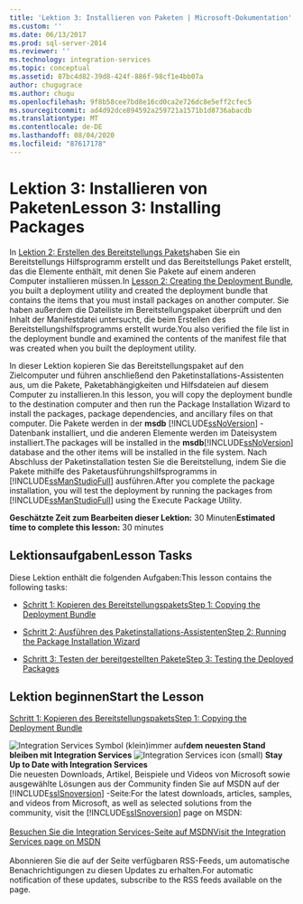 ```yaml
---
title: 'Lektion 3: Installieren von Paketen | Microsoft-Dokumentation'
ms.custom: ''
ms.date: 06/13/2017
ms.prod: sql-server-2014
ms.reviewer: ''
ms.technology: integration-services
ms.topic: conceptual
ms.assetid: 87bc4d82-39d8-424f-886f-98cf1e4bb07a
author: chugugrace
ms.author: chugu
ms.openlocfilehash: 9f8b58cee7bd8e16cd0ca2e726dc8e5eff2cfec5
ms.sourcegitcommit: ad4d92dce894592a259721a1571b1d8736abacdb
ms.translationtype: MT
ms.contentlocale: de-DE
ms.lasthandoff: 08/04/2020
ms.locfileid: "87617178"
---
```

# <a name="lesson-3-installing-packages"></a><span data-ttu-id="dbba1-102">Lektion 3: Installieren von Paketen</span><span class="sxs-lookup"><span data-stu-id="dbba1-102">Lesson 3: Installing Packages</span></span>
  <span data-ttu-id="dbba1-103">In [Lektion 2: Erstellen des Bereitstellungs Pakets](../integration-services/lesson-2-create-the-deployment-bundle-in-ssis.md)haben Sie ein Bereitstellungs Hilfsprogramm erstellt und das Bereitstellungs Paket erstellt, das die Elemente enthält, mit denen Sie Pakete auf einem anderen Computer installieren müssen.</span><span class="sxs-lookup"><span data-stu-id="dbba1-103">In [Lesson 2: Creating the Deployment Bundle](../integration-services/lesson-2-create-the-deployment-bundle-in-ssis.md), you built a deployment utility and created the deployment bundle that contains the items that you must install packages on another computer.</span></span> <span data-ttu-id="dbba1-104">Sie haben außerdem die Dateiliste im Bereitstellungspaket überprüft und den Inhalt der Manifestdatei untersucht, die beim Erstellen des Bereitstellungshilfsprogramms erstellt wurde.</span><span class="sxs-lookup"><span data-stu-id="dbba1-104">You also verified the file list in the deployment bundle and examined the contents of the manifest file that was created when you built the deployment utility.</span></span>  
  
 <span data-ttu-id="dbba1-105">In dieser Lektion kopieren Sie das Bereitstellungspaket auf den Zielcomputer und führen anschließend den Paketinstallations-Assistenten aus, um die Pakete, Paketabhängigkeiten und Hilfsdateien auf diesem Computer zu installieren.</span><span class="sxs-lookup"><span data-stu-id="dbba1-105">In this lesson, you will copy the deployment bundle to the destination computer and then run the Package Installation Wizard to install the packages, package dependencies, and ancillary files on that computer.</span></span> <span data-ttu-id="dbba1-106">Die Pakete werden in der **msdb** [!INCLUDE[ssNoVersion](../includes/ssnoversion-md.md)] -Datenbank installiert, und die anderen Elemente werden im Dateisystem installiert.</span><span class="sxs-lookup"><span data-stu-id="dbba1-106">The packages will be installed in the **msdb**[!INCLUDE[ssNoVersion](../includes/ssnoversion-md.md)] database and the other items will be installed in the file system.</span></span> <span data-ttu-id="dbba1-107">Nach Abschluss der Paketinstallation testen Sie die Bereitstellung, indem Sie die Pakete mithilfe des Paketausführungshilfsprogramms in [!INCLUDE[ssManStudioFull](../includes/ssmanstudiofull-md.md)] ausführen.</span><span class="sxs-lookup"><span data-stu-id="dbba1-107">After you complete the package installation, you will test the deployment by running the packages from [!INCLUDE[ssManStudioFull](../includes/ssmanstudiofull-md.md)] using the Execute Package Utility.</span></span>  
  
 <span data-ttu-id="dbba1-108">**Geschätzte Zeit zum Bearbeiten dieser Lektion:** 30 Minuten</span><span class="sxs-lookup"><span data-stu-id="dbba1-108">**Estimated time to complete this lesson:** 30 minutes</span></span>  
  
## <a name="lesson-tasks"></a><span data-ttu-id="dbba1-109">Lektionsaufgaben</span><span class="sxs-lookup"><span data-stu-id="dbba1-109">Lesson Tasks</span></span>  
 <span data-ttu-id="dbba1-110">Diese Lektion enthält die folgenden Aufgaben:</span><span class="sxs-lookup"><span data-stu-id="dbba1-110">This lesson contains the following tasks:</span></span>  
  
-   [<span data-ttu-id="dbba1-111">Schritt 1: Kopieren des Bereitstellungspakets</span><span class="sxs-lookup"><span data-stu-id="dbba1-111">Step 1: Copying the Deployment Bundle</span></span>](../integration-services/lesson-3-1-copying-the-deployment-bundle.md)  
  
-   [<span data-ttu-id="dbba1-112">Schritt 2: Ausführen des Paketinstallations-Assistenten</span><span class="sxs-lookup"><span data-stu-id="dbba1-112">Step 2: Running the Package Installation Wizard</span></span>](../integration-services/lesson-3-2-running-the-package-installation-wizard.md)  
  
-   [<span data-ttu-id="dbba1-113">Schritt 3: Testen der bereitgestellten Pakete</span><span class="sxs-lookup"><span data-stu-id="dbba1-113">Step 3: Testing the Deployed Packages</span></span>](../integration-services/lesson-3-3-testing-the-deployed-packages.md)  
  
## <a name="start-the-lesson"></a><span data-ttu-id="dbba1-114">Lektion beginnen</span><span class="sxs-lookup"><span data-stu-id="dbba1-114">Start the Lesson</span></span>  
 [<span data-ttu-id="dbba1-115">Schritt 1: Kopieren des Bereitstellungspakets</span><span class="sxs-lookup"><span data-stu-id="dbba1-115">Step 1: Copying the Deployment Bundle</span></span>](../integration-services/lesson-3-1-copying-the-deployment-bundle.md)  
  
<span data-ttu-id="dbba1-116">![Integration Services Symbol (klein)](media/dts-16.gif "Integration Services (kleines Symbol)")immer auf**dem neuesten Stand bleiben mit Integration Services**  </span><span class="sxs-lookup"><span data-stu-id="dbba1-116">![Integration Services icon (small)](media/dts-16.gif "Integration Services icon (small)")  **Stay Up to Date with Integration Services**</span></span><br /> <span data-ttu-id="dbba1-117">Die neuesten Downloads, Artikel, Beispiele und Videos von Microsoft sowie ausgewählte Lösungen aus der Community finden Sie auf MSDN auf der [!INCLUDE[ssISnoversion](../includes/ssisnoversion-md.md)] -Seite:</span><span class="sxs-lookup"><span data-stu-id="dbba1-117">For the latest downloads, articles, samples, and videos from Microsoft, as well as selected solutions from the community, visit the [!INCLUDE[ssISnoversion](../includes/ssisnoversion-md.md)] page on MSDN:</span></span><br /><br /> [<span data-ttu-id="dbba1-118">Besuchen Sie die Integration Services-Seite auf MSDN</span><span class="sxs-lookup"><span data-stu-id="dbba1-118">Visit the Integration Services page on MSDN</span></span>](https://go.microsoft.com/fwlink/?LinkId=136655)<br /><br /> <span data-ttu-id="dbba1-119">Abonnieren Sie die auf der Seite verfügbaren RSS-Feeds, um automatische Benachrichtigungen zu diesen Updates zu erhalten.</span><span class="sxs-lookup"><span data-stu-id="dbba1-119">For automatic notification of these updates, subscribe to the RSS feeds available on the page.</span></span>  
  
  
